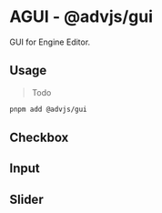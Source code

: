 # AGUI - @advjs/gui

GUI for Engine Editor.

## Usage

> Todo

```bash
pnpm add @advjs/gui
```

## Checkbox

<AGUIDemoBlock title="Checkbox Demo">

<AGUIForm>
  <AGUIFormItem label="Default" >
    <AGUICheckbox />
  </AGUIFormItem>
  <AGUIFormItem label="Checked" >
    <AGUICheckbox checked />
  </AGUIFormItem>
  <AGUIFormItem label="Disabled" >
    <AGUICheckbox disabled />
  </AGUIFormItem>
</AGUIForm>

</AGUIDemoBlock>

## Input

<AGUIDemoBlock title="Input Demo" >

<AGUIForm>
  <AGUIFormItem label="Default" >
    <AGUIInput />
  </AGUIFormItem>
  <AGUIFormItem label="Disabled" >
    <AGUIInput disabled />
  </AGUIFormItem>
</AGUIForm>

</AGUIDemoBlock>

## Slider

<AGUIDemoBlock title="Slider Demo">

<AGUIForm>
  <AGUIFormItem label="Default" >
    <AGUISlider />
  </AGUIFormItem>
  <AGUIFormItem label="With Input (Todo)" >
    <AGUISlider disabled />
  </AGUIFormItem>
</AGUIForm>

</AGUIDemoBlock>
